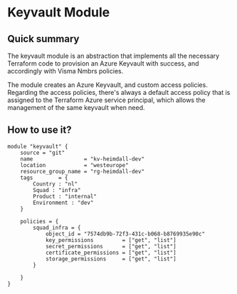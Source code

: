 # Keyvault Module

## Quick summary

The keyvault module is an abstraction that implements all the necessary
Terraform code to provision an Azure Keyvault with success, and accordingly with
Visma Nmbrs policies.

The module creates an Azure Keyvault, and custom access policies. Regarding the
access policies, there's always a default access policy that is assigned to the
Terraform Azure service principal, which allows the management of the same
keyvault when need.

## How to use it?

```hcl
module "keyvault" {
    source = "git"
    name                = "kv-heimdall-dev"
    location            = "westeurope"
    resource_group_name = "rg-heimdall-dev"
    tags        = {
        Country : "nl"
        Squad : "infra"
        Product : "internal"
        Environment : "dev"
    }

    policies = {
        squad_infra = {
            object_id = "7574db9b-72f3-431c-b068-b8769935e90c"
            key_permissions         = ["get", "list"]
            secret_permissions      = ["get", "list"]
            certificate_permissions = ["get", "list"]
            storage_permissions     = ["get", "list"]
        }
    
    }
}
```



